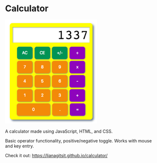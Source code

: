 # Calculator

<img src="calculator-js.png" width="300">

A calculator made using JavaScript, HTML, and CSS. 

Basic operator functionality, positive/negative toggle. Works with mouse and key entry.

Check it out: https://lianagitsit.github.io/calculator/